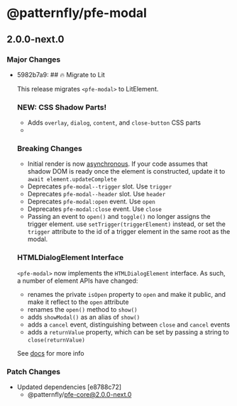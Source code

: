 # @patternfly/pfe-modal

## 2.0.0-next.0
### Major Changes

- 5982b7a9: ## 🔥 Migrate to Lit
  
  This release migrates `<pfe-modal>` to LitElement.
  
  ### NEW: CSS Shadow Parts!
  - Adds `overlay`, `dialog`, `content`, and `close-button` CSS parts
  -
  ### Breaking Changes
  - Initial render is now [asynchronous](https://lit.dev/docs/components/lifecycle/#reactive-update-cycle).
    If your code assumes that shadow DOM is ready once the element is constructed, update it to `await element.updateComplete`
  - Deprecates `pfe-modal--trigger` slot. Use `trigger`
  - Deprecates `pfe-modal--header` slot. Use `header`
  - Deprecates `pfe-modal:open` event. Use `open`
  - Deprecates `pfe-modal:close` event. Use `close`
  - Passing an event to `open()` and `toggle()` no longer assigns the trigger element.
      use `setTrigger(triggerElement)` instead,
      or set the `trigger` attribute to the id of a trigger element in the same root as the modal.
  
  ### HTMLDialogElement Interface
  
  `<pfe-modal>` now implements the `HTMLDialogElement` interface. As such, a number of element APIs have changed:
  
  - renames the private `isOpen` property to `open` and make it public, and make it reflect to the `open` attribute
  - renames the `open()` method to `show()`
  - adds `showModal()` as an alias of `show()`
  - adds a `cancel` event, distinguishing between `close` and `cancel` events
  - adds a `returnValue` property, which can be set by passing a string to `close(returnValue)`
  
  
  See [docs](https://patternflyelements.org/components/modal/) for more info

### Patch Changes

- Updated dependencies [e8788c72]
  - @patternfly/pfe-core@2.0.0-next.0
